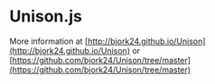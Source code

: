 Unison.js
========

More information at [http://bjork24.github.io/Unison](http://bjork24.github.io/Unison) or [https://github.com/bjork24/Unison/tree/master](https://github.com/bjork24/Unison/tree/master)